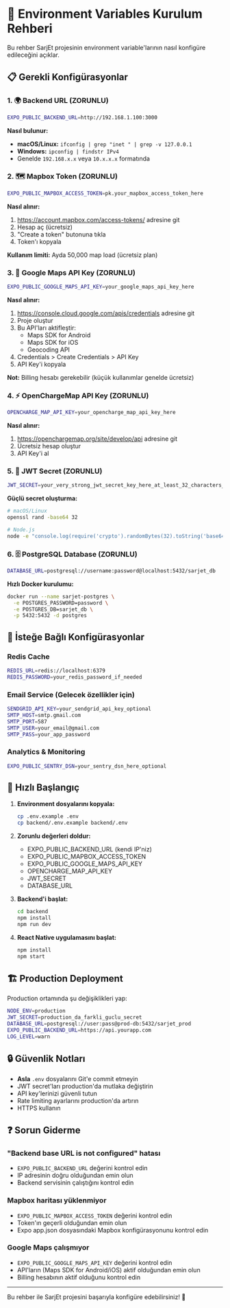 # 🔧 Environment Variables Kurulum Rehberi

Bu rehber SarjEt projesinin environment variable'larının nasıl konfigüre edileceğini açıklar.

## 📋 Gerekli Konfigürasyonlar

### 1. 🌍 Backend URL (ZORUNLU)
```bash
EXPO_PUBLIC_BACKEND_URL=http://192.168.1.100:3000
```

**Nasıl bulunur:**
- **macOS/Linux:** `ifconfig | grep "inet " | grep -v 127.0.0.1`
- **Windows:** `ipconfig | findstr IPv4`
- Genelde `192.168.x.x` veya `10.x.x.x` formatında

### 2. 🗺️ Mapbox Token (ZORUNLU)
```bash
EXPO_PUBLIC_MAPBOX_ACCESS_TOKEN=pk.your_mapbox_access_token_here
```

**Nasıl alınır:**
1. https://account.mapbox.com/access-tokens/ adresine git
2. Hesap aç (ücretsiz)
3. "Create a token" butonuna tıkla
4. Token'ı kopyala

**Kullanım limiti:** Ayda 50,000 map load (ücretsiz plan)

### 3. 📍 Google Maps API Key (ZORUNLU)
```bash
EXPO_PUBLIC_GOOGLE_MAPS_API_KEY=your_google_maps_api_key_here
```

**Nasıl alınır:**
1. https://console.cloud.google.com/apis/credentials adresine git
2. Proje oluştur
3. Bu API'ları aktifleştir:
   - Maps SDK for Android
   - Maps SDK for iOS  
   - Geocoding API
4. Credentials > Create Credentials > API Key
5. API Key'i kopyala

**Not:** Billing hesabı gerekebilir (küçük kullanımlar genelde ücretsiz)

### 4. ⚡ OpenChargeMap API Key (ZORUNLU)
```bash
OPENCHARGE_MAP_API_KEY=your_opencharge_map_api_key_here
```

**Nasıl alınır:**
1. https://openchargemap.org/site/develop/api adresine git
2. Ücretsiz hesap oluştur
3. API Key'i al

### 5. 🔐 JWT Secret (ZORUNLU)
```bash
JWT_SECRET=your_very_strong_jwt_secret_key_here_at_least_32_characters_long
```

**Güçlü secret oluşturma:**
```bash
# macOS/Linux
openssl rand -base64 32

# Node.js
node -e "console.log(require('crypto').randomBytes(32).toString('base64'))"
```

### 6. 🗄️ PostgreSQL Database (ZORUNLU)
```bash
DATABASE_URL=postgresql://username:password@localhost:5432/sarjet_db
```

**Hızlı Docker kurulumu:**
```bash
docker run --name sarjet-postgres \
  -e POSTGRES_PASSWORD=password \
  -e POSTGRES_DB=sarjet_db \
  -p 5432:5432 -d postgres
```

## 🔄 İsteğe Bağlı Konfigürasyonlar

### Redis Cache
```bash
REDIS_URL=redis://localhost:6379
REDIS_PASSWORD=your_redis_password_if_needed
```

### Email Service (Gelecek özellikler için)
```bash
SENDGRID_API_KEY=your_sendgrid_api_key_optional
SMTP_HOST=smtp.gmail.com
SMTP_PORT=587
SMTP_USER=your_email@gmail.com
SMTP_PASS=your_app_password
```

### Analytics & Monitoring
```bash
EXPO_PUBLIC_SENTRY_DSN=your_sentry_dsn_here_optional
```

## 🚀 Hızlı Başlangıç

1. **Environment dosyalarını kopyala:**
   ```bash
   cp .env.example .env
   cp backend/.env.example backend/.env
   ```

2. **Zorunlu değerleri doldur:**
   - EXPO_PUBLIC_BACKEND_URL (kendi IP'niz)
   - EXPO_PUBLIC_MAPBOX_ACCESS_TOKEN
   - EXPO_PUBLIC_GOOGLE_MAPS_API_KEY
   - OPENCHARGE_MAP_API_KEY
   - JWT_SECRET
   - DATABASE_URL

3. **Backend'i başlat:**
   ```bash
   cd backend
   npm install
   npm run dev
   ```

4. **React Native uygulamasını başlat:**
   ```bash
   npm install
   npm start
   ```

## 🏗️ Production Deployment

Production ortamında şu değişiklikleri yap:

```bash
NODE_ENV=production
JWT_SECRET=production_da_farkli_guclu_secret
DATABASE_URL=postgresql://user:pass@prod-db:5432/sarjet_prod
EXPO_PUBLIC_BACKEND_URL=https://api.yourapp.com
LOG_LEVEL=warn
```

## 🔒 Güvenlik Notları

- **Asla** `.env` dosyalarını Git'e commit etmeyin
- JWT secret'ları production'da mutlaka değiştirin
- API key'lerinizi güvenli tutun
- Rate limiting ayarlarını production'da artırın
- HTTPS kullanın

## ❓ Sorun Giderme

### "Backend base URL is not configured" hatası
- `EXPO_PUBLIC_BACKEND_URL` değerini kontrol edin
- IP adresinin doğru olduğundan emin olun
- Backend servisinin çalıştığını kontrol edin

### Mapbox haritası yüklenmiyor
- `EXPO_PUBLIC_MAPBOX_ACCESS_TOKEN` değerini kontrol edin
- Token'ın geçerli olduğundan emin olun
- Expo app.json dosyasındaki Mapbox konfigürasyonunu kontrol edin

### Google Maps çalışmıyor
- `EXPO_PUBLIC_GOOGLE_MAPS_API_KEY` değerini kontrol edin
- API'ların (Maps SDK for Android/iOS) aktif olduğundan emin olun
- Billing hesabının aktif olduğunu kontrol edin

---

Bu rehber ile SarjEt projesini başarıyla konfigüre edebilirsiniz! 🎉
